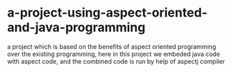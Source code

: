 # a-project-using-aspect-oriented-and-java-programming
a project which is based on the benefits of aspect oriented programming over the existing programming, here in this project we embeded java code with aspect code, and the combined code is run by help of aspectj compiler  
